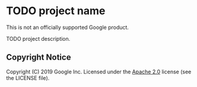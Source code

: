 # TODO project name

This is not an officially supported Google product.

TODO project description.

## Copyright Notice

Copyright (C) 2019 Google Inc.
Licensed under the [Apache 2.0](http://www.apache.org/licenses/LICENSE-2.0)
license (see the LICENSE file).
